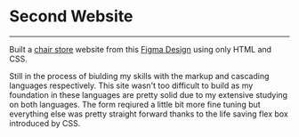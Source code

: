# Second Website

---

Built a [chair store](https://ofonna-n.github.io/Chair-Store-Website/) website from this [Figma Design](https://www.figma.com/file/pmr3UHzHBp37SsFFoZ4VmY/Elementor-Landing-Page?node-id=41%3A160) using only HTML and CSS.

Still in the process of biulding my skills with the markup and cascading languages
respectively. This site wasn't too difficult to build as my foundation in these
languages are pretty solid due to my extensive studying on both languages. The form reqiured a little bit more fine tuning but everything else was pretty straight forward thanks to the life saving flex box introduced by CSS.